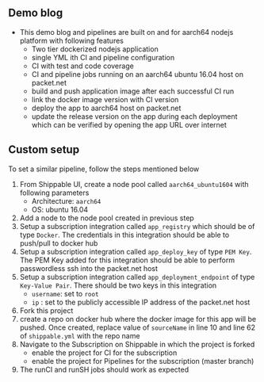 Demo blog
---

- This demo blog and pipelines are built on and for aarch64 nodejs platform
  with following features
    - Two tier dockerized nodejs application
    - single YML ith CI and pipeline configuration
    - CI with test and code coverage
    - CI and pipeline jobs running on an aarch64 ubuntu 16.04 host on packet.net
    - build and push application image after each successful CI run
    - link the docker image version with CI version
    - deploy the app to aarch64 host on packet.net
    - update the release version on the app during each deployment which can be
      verified by opening the app URL over internet

## Custom setup

To set a similar pipeline, follow the steps mentioned below

1. From Shippable UI, create a node pool called `aarch64_ubuntu1604` with
   following parameters
    - Architecture: `aarch64`
    - OS: ubuntu 16.04
1. Add a node to the node pool created in previous step
1. Setup a subscription integration called `app_registry` which should be of
   type `Docker`. The credentials in this integration should be able to
   push/pull to docker hub
1. Setup a subscription integration called `app_deploy_key` of type `PEM Key`.
   The PEM Key added for this integration should be able to
   perform passwordless ssh into the packet.net host
1. Setup a subscription integration called `app_deployment_endpoint` of type
    `Key-Value Pair`. There should be two keys in this integration
    - `username`: set to `root`
    - `ip` : set to the publicly accessible IP address of the packet.net host
1. Fork this project
1. create a repo on docker hub where the docker image for this app will be
   pushed. Once created, replace value of `sourceName` in line 10 and line 62 of
   `shippable.yml` with the repo name
1. Navigate to the Subscription on Shippable in which the project is forked
    - enable the project for CI for the subscription
    - enable the project for Pipelines for the subscription (master branch)
1. The runCI and runSH jobs should work as expected

